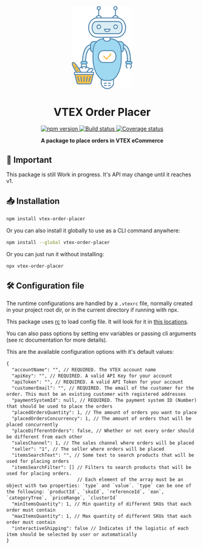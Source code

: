 <p align="center">
  <img src="https://github.com/jormaechea/vtex-order-placer/raw/master/assets/bot.png" alt="Bot" width="160" />
</p>

<h1 align="center">VTEX Order Placer</h1>


<p align="center">

<a href="https://www.npmjs.com/package/vtex-order-placer">
	<img src="https://badge.fury.io/js/vtex-order-placer.svg" alt="npm version" />
</a>

<a href="https://travis-ci.org/jormaechea/vtex-order-placer">
	<img src="https://travis-ci.org/jormaechea/vtex-order-placer.svg?branch=master" alt="Build status" />
</a>

<a href="https://coveralls.io/github/jormaechea/vtex-order-placer?branch=master">
	<img src="https://coveralls.io/repos/github/jormaechea/vtex-order-placer/badge.svg?branch=master" alt="Coverage status" />
</a>

</p>

<p align="center">
	<strong>A package to place orders in VTEX eCommerce</strong>
</p>

## :loudspeaker: Important

This package is still Work in progress. It's API may change until it reaches v1.

## :inbox_tray: Installation

```sh
npm install vtex-order-placer
```

Or you can also install it globally to use as a CLI command anywhere:

```sh
npm install --global vtex-order-placer
```

Or you can just run it without installing:

```sh
npx vtex-order-placer
```

## :hammer_and_wrench: Configuration file

The runtime configurations are handled by a `.vtexrc` file, normally created in your project root dir, or in the current directory if running with npx.

This package uses [rc](https://www.npmjs.com/package/rc) to load config file. It will look for it in [this locations](https://www.npmjs.com/package/rc#standards).

You can also pass options by setting env variables or passing cli arguments (see rc documentation for more details).

This are the available configuration options with it's default values:

```
{
  "accountName": "", // REQUIRED. The VTEX account name
  "apiKey": "", // REQUIRED. A valid API Key for your account
  "apiToken": "", // REQUIRED. A valid API Token for your account
  "customerEmail": "", // REQUIRED. The email of the customer for the order. This must be an existing customer with registered addresses
  "paymentSystemId": null, // REQUIRED. The payment system ID (Number) that should be used to place the orders
  "placedOrdersQuantity": 1, // The amount of orders you want to place
  "placedOrdersConcurrency": 1, // The amount of orders that will be placed concurrently
  "placeDifferentOrders": false, // Whether or not every order should be different from each other
  "salesChannel": 1, // The sales channel where orders will be placed
  "seller": "1", // The seller where orders will be placed
  "itemsSearchText": "", // Some text to search products that will be used for placing orders
  "itemsSearchFilter": [] // Filters to search products that will be used for placing orders.
                          // Each element of the array must be an object with two properties: `type` and `value`. `type` can be one of the following: `productId`, `skuId`, `referenceId`, `ean`, `categoryTree`, `priceRange`, `clusterId`
  "minItemsQuantity": 1, // Min quantity of different SKUs that each order must contain
  "maxItemsQuantity": 1, // Max quantity of different SKUs that each order must contain
  "interactiveShipping": false // Indicates if the logistic of each item should be selected by user or automatically
}
```
